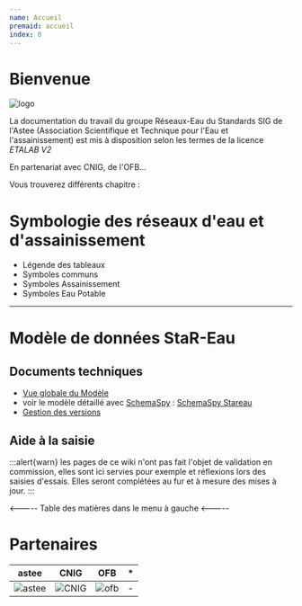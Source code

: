 ```yaml
---
name: Accueil
premaid: accueil
index: 0
---
```


# Bienvenue

![logo](images/logo/logo.png) 

La documentation du travail du groupe Réseaux-Eau du Standards SIG de l'Astee (Association Scientifique et Technique pour l'Eau et l'assainissement) est mis à disposition selon les termes de la licence _ETALAB V2_

En partenariat avec CNIG, de l'OFB...

Vous trouverez différents chapitre :

# Symbologie des réseaux d'eau et d'assainissement
- Légende des tableaux
- Symboles communs
- Symboles Assainissement
- Symboles Eau Potable

---

# Modèle de données StaR-Eau
## Documents techniques
- [Vue globale du Modèle](/Modèle/mcd-modele)
- voir le modèle détaillé avec [SchemaSpy](https://schemaspy.org/) : [SchemaSpy Stareau](https://stareau.pasq.fr/schema/index.html)
- [Gestion des versions](/FAQ/gestion_des_versions)

## Aide à la saisie
:::alert{warn}
les pages de ce wiki n'ont pas fait l'objet de validation en commission, elles sont ici servies pour exemple et réflexions lors des saisies d'essais. Elles seront complétées au fur et à mesure des mises à jour.
:::

<----- Table des matières dans le menu à gauche <-----
# Partenaires

| astee  | CNIG | OFB | * |
| :----: | :----: | :----: | :----: |
| ![astee](images/logo/astee.jpg) | ![CNIG](images/logo/cnig.png) | ![ofb](images/logo/ofb.png) | - |
